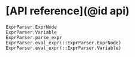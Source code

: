 # [API reference](@id api)

```@docs
ExprParser.ExprNode
ExprParser.Variable
ExprParser.parse_expr
ExprParser.eval_expr(::ExprParser.ExprNode)
ExprParser.eval_expr(::ExprParser.Variable)
```